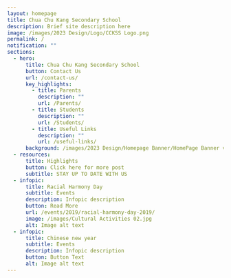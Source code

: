 ```yaml
---
layout: homepage
title: Chua Chu Kang Secondary School
description: Brief site description here
image: /images/2023 Design/Logo/CCKSS Logo.png
permalink: /
notification: ""
sections:
  - hero:
      title: Chua Chu Kang Secondary School
      button: Contact Us
      url: /contact-us/
      key_highlights:
        - title: Parents
          description: ""
          url: /Parents/
        - title: Students
          description: ""
          url: /Students/
        - title: Useful Links
          description: ""
          url: /useful-links/
      background: /images/2023 Design/Homepage Banner/HomePage Banner v5.gif
  - resources:
      title: Highlights
      button: Click here for more post
      subtitle: STAY UP TO DATE WITH US
  - infopic:
      title: Racial Harmony Day
      subtitle: Events
      description: Infopic description
      button: Read More
      url: /events/2019/racial-harmony-day-2019/
      image: /images/Cultural Activities 02.jpg
      alt: Image alt text
  - infopic:
      title: Chinese new year
      subtitle: Events
      description: Infopic description
      button: Button Text
      alt: Image alt text
---
```

